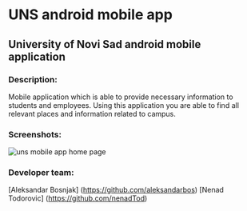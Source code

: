 # UNS android mobile app
## University of Novi Sad android mobile application

### Description:
Mobile application which is able to provide necessary information to students and employees. Using this application you are able to find all relevant places and information related to campus. 

### Screenshots:
![uns mobile app home page](http://image.prntscr.com/image/0fc2354b119b4860a95b02a0b0da6267.png)

### Developer team:
  [Aleksandar Bosnjak] (https://github.com/aleksandarbos)
  [Nenad Todorovic] (https://github.com/nenadTod)
